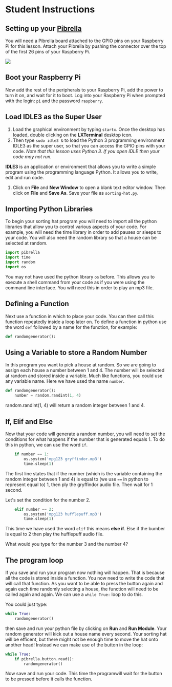 # Student Instructions

## Setting up your [Pibrella](http://pibrella.com/#setup)

You will need a Pibrella board attached to the GPIO pins on your Raspberry Pi for this lesson. Attach your Pibrella by pushing the connector over the top of the first 26 pins of your Raspberry Pi.

![](images/pibrella-setup.png)


## Boot your Raspberry Pi

Now add the rest of the peripherals to your Raspberry Pi, add the power to turn it on, and wait for it to boot. Log into your Raspberry Pi when prompted with the login: `pi` and the password `raspberry`.

## Load IDLE3 as the Super User

1. Load the graphical environment by typing `startx`. Once the desktop has loaded, double clicking on the **LXTerminal** desktop icon. 
1. Then type `sudo idle3 &` to load the Python 3 programming environment IDLE3 as the super user, so that you can access the GPIO pins with your code.
  *Note that this lesson uses Python 3. If you open IDLE then your code may not run.*
  
  **IDLE3** is an application or environment that allows you to write a simple program using the programming language Python. It   allows you to write, edit and run code. 

1. Click on **File** and **New Window** to open a blank text editor window. Then click on **File** and **Save As**. Save your file as `sorting-hat.py`.

## Importing Python Libraries

To begin your sorting hat program you will need to import all the python libraries that allow you to control various aspects of your code. For example, you will need the time library in order to add pauses or sleeps to your code. You will also need the random library so that a house can be selected at random.

 ```python
 import pibrella
 import time
 import random
 import os
 ```
 
 You may not have used the python library `os` before. This allows you to execute a shell command from your code as if you were using the command line interface. You will need this in order to play an mp3 file.
 
## Defining a Function

Next use a function in which to place your code. You can then call this function repeatedly inside a loop later on. To define a function in python use the word `def` followed by a name for the function, for example:

```python
def randomgenerator():
```

## Using a Variable to store a Random Number

In this program you want to pick a house at random. So we are going to assign each house a number between 1 and 4. The number will be selected at random and stored inside a variable. Much like functions, you could use any variable name. Here we have used the name `number`. 

```python
def randomgenerator():
    number = random.randint(1, 4)
```
random.randint(1, 4) will return a random integer between 1 and 4. 

## If, Elif and Else

Now that your code will generate a random number, you will need to set the conditions for what happens if the number that is generated equals 1. To do this in python, we can use the word `if`.

```python
    if number == 1:
        os.system('mpg123 gryffindor.mp3')
        time.sleep(1)
```

The first line states that if the number (which is the variable containing the random integer between 1 and 4) is equal to (we use `==` in python to represent equal to) 1, then ply the gryffindor audio file. Then wait for 1 second.

Let's set the condition for the number 2.

```python
    elif number == 2:
        os.system('mpg123 hufflepuff.mp3')
        time.sleep(1)
```

This time we have used the word `elif` this means **else if**. Else if the bumber is equal to 2 then play the hufflepuff audio file. 

What would you type for the number 3 and the number 4?

## The program loop
If you save and run your program now nothing will happen. That is because all the code is stored inside a function. You now need to write the code that will call that function. As you want to be able to press the button again and again each time randomly selecting a house, the function will need to be called again and again. We can use a `while True:` loop to do this.

You could just type:

```python
while True:
    randomgenerator()
```
then save and run your python file by clicking on **Run** and **Run Module**. Your random generator will kick out a house name every second. Your sorting hat will be efficent, but there might not be enough time to move the hat onto another head! Instead we can make use of the button in the loop:

```python
while True:
    if pibrella.button.read():
        randomgenerator()
```
Now save and run your code. This time the programwill wait for the button to be pressed before it calls the function. 

